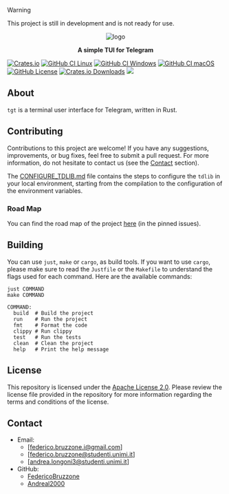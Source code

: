 [crates-io]: https://crates.io/crates/tgt
[crates-io-shield]: https://img.shields.io/crates/v/tgt
[github-ci-linux]: https://github.com/FedericoBruzzone/tgt/actions/workflows/build-linux.yml
[github-ci-linux-shield]: https://github.com/FedericoBruzzone/tgt/actions/workflows/build-linux.yml/badge.svg
[github-ci-windows]: https://github.com/FedericoBruzzone/tgt/actions/workflows/build-windows.yml
[github-ci-windows-shield]: https://github.com/FedericoBruzzone/tgt/actions/workflows/build-windows.yml/badge.svg
[github-ci-macos]: https://github.com/FedericoBruzzone/tgt/actions/workflows/build-macos.yml
[github-ci-macos-shield]: https://github.com/FedericoBruzzone/tgt/actions/workflows/build-macos.yml/badge.svg
[github-license]: https://github.com/FedericoBruzzone/tgt/blob/main/LICENSE
[github-license-shield]: https://img.shields.io/github/license/FedericoBruzzone/tgt
[total-lines]: https://github.com/FedericoBruzzone/tgt
[total-lines-shield]: https://tokei.rs/b1/github/FedericoBruzzone/tgt?type=Rust,Python
[creates-io-downloads]: https://crates.io/crates/tgt
[creates-io-downloads-shield]: https://img.shields.io/crates/d/tgt.svg

> [!WARNING]
> This project is still in development and is not ready for use.

<p align="center">
    <img src="https://github.com/FedericoBruzzone/tgt/raw/main/imgs/logo.png" alt="logo" />
</p>
<p align="center">
    <b>A simple TUI for Telegram</b>
</p>

[![Crates.io][crates-io-shield]][crates-io]
[![GitHub CI Linux][github-ci-linux-shield]][github-ci-linux]
[![GitHub CI Windows][github-ci-windows-shield]][github-ci-windows]
[![GitHub CI macOS][github-ci-macos-shield]][github-ci-macos]
[![GitHub License][github-license-shield]][github-license]
[![Crates.io Downloads][creates-io-downloads-shield]][creates-io-downloads]
[![][total-lines-shield]][total-lines]

## About

`tgt` is a terminal user interface for Telegram, written in Rust.

## Contributing

Contributions to this project are welcome! If you have any suggestions, improvements, or bug fixes, feel free to submit a pull request.
For more information, do not hesitate to contact us (see the [Contact](#contact) section).

The [CONFIGURE_TDLIB.md](https://github.com/FedericoBruzzone/tgt/blob/main/docs/configuration/CONFIGURE_TDLIB.md) file contains the steps to configure the `tdlib` in your local environment, starting from the compilation to the configuration of the environment variables.

### Road Map

You can find the road map of the project [here](https://github.com/FedericoBruzzone/tg-tui/issues/1) (in the pinned issues).

## Building

You can use `just`, `make` or `cargo`,  as build tools.
If you want to use `cargo`, please make sure to read the `Justfile` or the `Makefile` to understand the flags used for each command.
Here are the available commands:

```text
just COMMAND
make COMMAND

COMMAND:
  build  # Build the project
  run    # Run the project
  fmt    # Format the code
  clippy # Run clippy
  test   # Run the tests
  clean  # Clean the project
  help   # Print the help message
```

## License

This repository is licensed under the [Apache License 2.0](https://www.apache.org/licenses/LICENSE-2.0). Please review the license file provided in the repository for more information regarding the terms and conditions of the license.

## Contact

- Email:
  - [federico.bruzzone.i@gmail.com]
  - [federico.bruzzone@studenti.unimi.it]
  - [andrea.longoni3@studenti.unimi.it]
- GitHub:
  - [FedericoBruzzone](https://github.com/FedericoBruzzone)
  - [Andreal2000](https://github.com/Andreal2000)

<!-- [docs-rs]: https://docs.rs/tgt -->
<!-- [docs-rs-shield]: https://docs.rs/tgt/badge.svg -->
<!-- [![Docs.rs][docs-rs-shield]][docs-rs] -->
